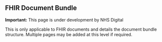 ## FHIR Document Bundle

  <div markdown="span" class="alert alert-warning" role="alert"><i class="fa fa-warning"></i><b> Important:</b> This page is under development by NHS Digital</div>

This is only applicable to FHIR documents and details the document bundle structure.  Multiple pages may be added at this level if required.
